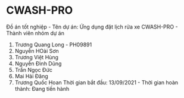 # CWASH-PRO
Đồ án tốt nghiệp - 
 Tên dự án: Ứng dụng đặt lịch rửa xe CWASH-PRO - 
  Thành viên nhóm dự án
1. Trương Quang Long - PH09891
2. Nguyễn HOài Sơn
3. Trương Việt Hùng
4. Nguyễn Đình Dũng
5. Trần Ngọc Đức
6. Mai Hải Đăng
7. Trương Quốc Hoan
Thời gian bắt đầu: 13/09/2021 -
Thời gian hoàn thành: Đang tiến hành
